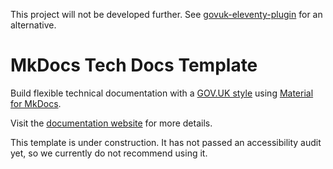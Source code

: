 This project will not be developed further. See [govuk-eleventy-plugin](https://github.com/x-govuk/govuk-eleventy-plugin) for an alternative.

# MkDocs Tech Docs Template

Build flexible technical documentation with a [GOV.UK style](https://design-system.service.gov.uk/) using [Material for MkDocs](https://squidfunk.github.io/mkdocs-material/).

Visit the [documentation website](https://ministryofjustice.github.io/mkdocs-tech-docs-template/) for more details.

This template is under construction. It has not passed an accessibility audit yet, so we currently do not recommend using it.
